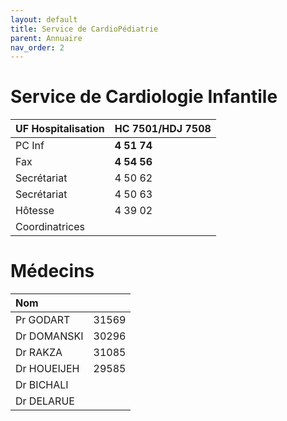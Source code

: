 ```yaml
---
layout: default
title: Service de CardioPédiatrie
parent: Annuaire
nav_order: 2
---
```


# Service de Cardiologie Infantile

| UF Hospitalisation     | HC 7501/HDJ 7508  |
|:-----------------------|:------------------|
| PC Inf                 | **4 51 74**       |
|  Fax                   | **4 54 56**       |
| Secrétariat            | 4 50 62           | 
| Secrétariat            | 4 50 63           | 
| Hôtesse                | 4 39 02           |
| Coordinatrices         |                   |


# Médecins

| Nom                    |                   |
|:-----------------------|:------------------|
| Pr GODART              | 31569             |
| Dr DOMANSKI            | 30296             |
| Dr RAKZA               | 31085             | 
| Dr HOUEIJEH            | 29585             |
| Dr BICHALI             |                   | 
| Dr DELARUE             |                   |
